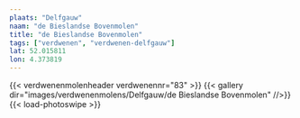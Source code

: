```yaml
---
plaats: "Delfgauw"
naam: "de Bieslandse Bovenmolen"
title: "de Bieslandse Bovenmolen"
tags: ["verdwenen", "verdwenen-delfgauw"]
lat: 52.015811
lon: 4.373819
---
```

{{< verdwenenmolenheader verdwenennr="83" >}}
{{< gallery dir="images/verdwenenmolens/Delfgauw/de Bieslandse Bovenmolen" //>}}
{{< load-photoswipe >}}
